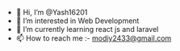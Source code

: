 - 👋 Hi, I’m @Yash16201
- 👀 I’m interested in Web Development
- 🌱 I’m currently learning react js and laravel
- 📫 How to reach me :- modiy2433@gmail.com

<!---
Yash16201/Yash16201 is a ✨ special ✨ repository because its `README.md` (this file) appears on your GitHub profile.
You can click the Preview link to take a look at your changes.
--->
